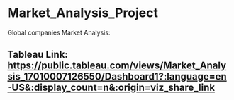 # Market_Analysis_Project
Global companies Market Analysis:
## Tableau Link: https://public.tableau.com/views/Market_Analysis_17010007126550/Dashboard1?:language=en-US&:display_count=n&:origin=viz_share_link
